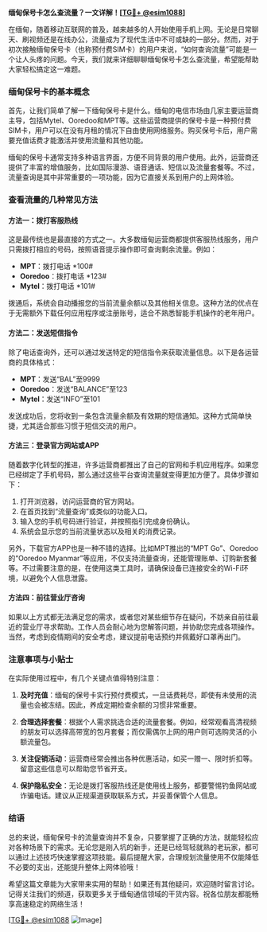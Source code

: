 **缅甸保号卡怎么查流量？一文详解！[[TG💪+ @esim1088](https://t.me/s/esim1088)]**

在缅甸，随着移动互联网的普及，越来越多的人开始使用手机上网。无论是日常聊天、刷视频还是在线办公，流量成为了现代生活中不可或缺的一部分。然而，对于初次接触缅甸保号卡（也称预付费SIM卡）的用户来说，“如何查询流量”可能是一个让人头疼的问题。今天，我们就来详细聊聊缅甸保号卡怎么查流量，希望能帮助大家轻松搞定这一难题。

### 缅甸保号卡的基本概念

首先，让我们简单了解一下缅甸保号卡是什么。缅甸的电信市场由几家主要运营商主导，包括Mytel、Ooredoo和MPT等。这些运营商提供的保号卡是一种预付费SIM卡，用户可以在没有月租的情况下自由使用网络服务。购买保号卡后，用户需要充值话费才能激活并使用流量和其他功能。

缅甸的保号卡通常支持多种语言界面，方便不同背景的用户使用。此外，运营商还提供了丰富的增值服务，比如国际漫游、语音通话、短信以及流量套餐等。不过，流量查询是其中非常重要的一项功能，因为它直接关系到用户的上网体验。

### 查看流量的几种常见方法

#### 方法一：拨打客服热线
这是最传统也是最直接的方式之一。大多数缅甸运营商都提供客服热线服务，用户只需拨打相应的号码，按照语音提示操作即可查询剩余流量。例如：

- **MPT**：拨打电话 *100#
- **Ooredoo**：拨打电话 *123#
- **Mytel**：拨打电话 *101#

拨通后，系统会自动播报您的当前流量余额以及其他相关信息。这种方法的优点在于无需额外下载任何应用程序或注册账号，适合不熟悉智能手机操作的老年用户。

#### 方法二：发送短信指令
除了电话查询外，还可以通过发送特定的短信指令来获取流量信息。以下是各运营商的具体格式：

- **MPT**：发送“BAL”至9999
- **Ooredoo**：发送“BALANCE”至123
- **Mytel**：发送“INFO”至101

发送成功后，您将收到一条包含流量余额及有效期的短信通知。这种方式简单快捷，尤其适合那些习惯于短信交流的用户。

#### 方法三：登录官方网站或APP
随着数字化转型的推进，许多运营商都推出了自己的官网和手机应用程序。如果您已经绑定了手机号码，那么通过这些平台查询流量就变得更加方便了。具体步骤如下：

1. 打开浏览器，访问运营商的官方网站。
2. 在首页找到“流量查询”或类似的功能入口。
3. 输入您的手机号码进行验证，并按照指引完成身份确认。
4. 系统会显示您的当前流量状态以及相关的消费记录。

另外，下载官方APP也是一种不错的选择。比如MPT推出的“MPT Go”、Ooredoo的“Ooredoo Myanmar”等应用，不仅支持流量查询，还能管理账单、订购新套餐等。不过需要注意的是，在使用这类工具时，请确保设备已连接安全的Wi-Fi环境，以避免个人信息泄露。

#### 方法四：前往营业厅咨询
如果以上方式都无法满足您的需求，或者您对某些细节存在疑问，不妨亲自前往最近的营业厅寻求帮助。工作人员会耐心地为您解答问题，并协助您完成各项操作。当然，考虑到疫情期间的安全考虑，建议提前电话预约并佩戴好口罩再出门。

### 注意事项与小贴士

在实际使用过程中，有几个关键点值得特别注意：

1. **及时充值**：缅甸的保号卡实行预付费模式，一旦话费耗尽，即使有未使用的流量也会被冻结。因此，养成定期检查余额的习惯非常重要。

2. **合理选择套餐**：根据个人需求挑选合适的流量套餐。例如，经常观看高清视频的朋友可以选择高带宽的包月套餐；而仅需偶尔上网的用户则可选购灵活的小额流量包。

3. **关注促销活动**：运营商经常会推出各种优惠活动，如买一赠一、限时折扣等。留意这些信息可以帮助您节省开支。

4. **保护隐私安全**：无论是拨打客服热线还是使用线上服务，都要警惕钓鱼网站或诈骗电话。建议从正规渠道获取联系方式，并妥善保管个人信息。

### 结语

总的来说，缅甸保号卡的流量查询并不复杂，只要掌握了正确的方法，就能轻松应对各种场景下的需求。无论您是刚入坑的新手，还是已经驾轻就熟的老玩家，都可以通过上述技巧快速掌握这项技能。最后提醒大家，合理规划流量使用不仅能降低不必要的支出，还能提升整体上网体验哦！

希望这篇文章能为大家带来实用的帮助！如果还有其他疑问，欢迎随时留言讨论。记得关注我们的频道，获取更多关于缅甸通信领域的干货内容。祝各位朋友都能畅享高速稳定的网络生活！

[[TG💪+ @esim1088](https://t.me/s/esim1088) ![Image](https://i.postimg.cc/4NQfJmqS/Snipaste-2025-05-13-00-14-12.png)]